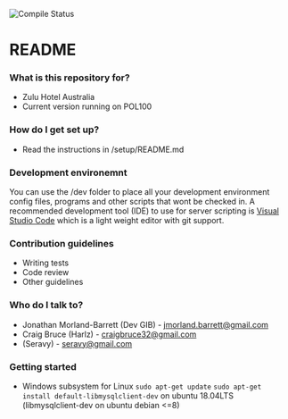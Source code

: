 ![Compile Status](https://github.com/ZuluHotelAustralia/zha/workflows/Compile%20test/badge.svg)

# README #
### What is this repository for? ###

* Zulu Hotel Australia
* Current version running on POL100

### How do I get set up? ###
* Read the instructions in /setup/README.md

### Development environemnt ###
You can use the /dev folder to place all your development environment config files, programs and other scripts that wont be checked in.
A recommended development tool (IDE) to use for server scripting is [Visual Studio Code](https://www.visualstudio.com/products/code-vs.aspx) which is a light weight editor with git support.

### Contribution guidelines ###

* Writing tests
* Code review
* Other guidelines

### Who do I talk to? ###

* Jonathan Morland-Barrett (Dev GIB) - jmorland.barrett@gmail.com
* Craig Bruce (Harlz) - craigbruce32@gmail.com
* (Seravy) - seravy@gmail.com

### Getting started ###
* Windows subsystem for Linux
`sudo apt-get update`
`sudo apt-get install default-libmysqlclient-dev` on ubuntu 18.04LTS (libmysqlclient-dev on ubuntu debian <=8)
